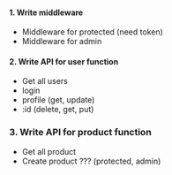 #### 1. Write middleware

- Middleware for protected (need token)
- Middleware for admin

#### 2. Write API for user function

- Get all users
- login
- profile (get, update)
- :id (delete, get, put)

### 3. Write API for product function

- Get all product
- Create product ??? (protected, admin)